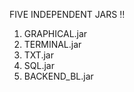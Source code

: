 FIVE INDEPENDENT JARS :bangbang: <br />

1. GRAPHICAL.jar <br />
2. TERMINAL.jar <br />
3. TXT.jar <br />
4. SQL.jar <br />
5. BACKEND_BL.jar <br />
